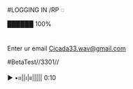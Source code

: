#LOGGING IN /RP ◌

██████ 100%

#
Enter ur email
Cicada33.wav@gmail.com




#BetaTest//3301//

▶︎ •၊၊||၊|။||||| 0:10
